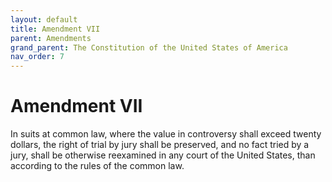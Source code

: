 ```yaml
---
layout: default
title: Amendment VII
parent: Amendments
grand_parent: The Constitution of the United States of America
nav_order: 7
---
```


# Amendment VII

In suits at common law, where the value in controversy shall exceed twenty dollars, the right of trial by jury shall be preserved, and no fact tried by a jury, shall be otherwise reexamined in any court of the United States, than according to the rules of the common law.